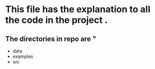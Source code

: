 # This file has the explanation to all the code in the project .

## The directories in repo are "
  - data
  - examples
  - src
